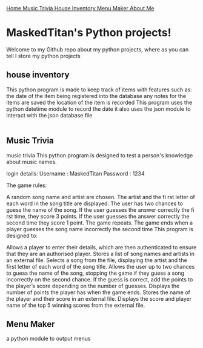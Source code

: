 <!DOCTYPE html>
<html lang="en">

<div class="top">
    <a href="https://github.com/RealMaskedTitan/python-projects/tree/master">Home   </a>
    <a href="https://github.com/RealMaskedTitan/python-projects/tree/master/music%20trivia">Music Trivia    </a>
    <a href="https://github.com/RealMaskedTitan/python-projects/tree/master/house-inventory">House Inventory    </a>
    <a href="https://github.com/RealMaskedTitan/python-projects/tree/master/menu-maker">Menu Maker  </a>
    <a href="https://github.com/RealMaskedTitan/python-projects/tree/master/bio">About Me   </a>
  </div>
      <div>

<h1>MaskedTitan's Python projects!</h1>
<p1>Welcome to my Github repo about my python projects, where as you can tell I store my python projects</p1>
<br>
<h2>house inventory</h2>
<div>
    This python program is made to keep track of items with features such as: the date of the item being registered into the                                database any notes for the items are saved the location of the item is recorded
    This program uses the python datetime module to record the date it also uses the json module to interact with the json database file
</div>
<br>
<h2>Music Trivia</h2>
<div>
    music trivia This python program is designed to test a person's knowledge about music names.

login details: Username : MaskedTitan Password : 1234

The game rules:

A random song name and artist are chosen.
The artist and the fi rst letter of each word in the song title are displayed.
The user has two chances to guess the name of the song.
If the user guesses the answer correctly the fi rst time, they score 3 points. If the user guesses the answer correctly the second time they score 1 point. The game repeats.
The game ends when a player guesses the song name incorrectly the second time
This program is designed to:

Allows a player to enter their details, which are then authenticated to ensure that they are an authorised player.
Stores a list of song names and artists in an external file.
Selects a song from the file, displaying the artist and the first letter of each word of the song title.
Allows the user up to two chances to guess the name of the song, stopping the game if they guess a song incorrectly on the second chance.
If the guess is correct, add the points to the player’s score depending on the number of guesses.
Displays the number of points the player has when the game ends.
Stores the name of the player and their score in an external file.
Displays the score and player name of the top 5 winning scores from the external file.
</div>

<h2>Menu Maker</h2>
<div>
    a python module to output menus
</div>
